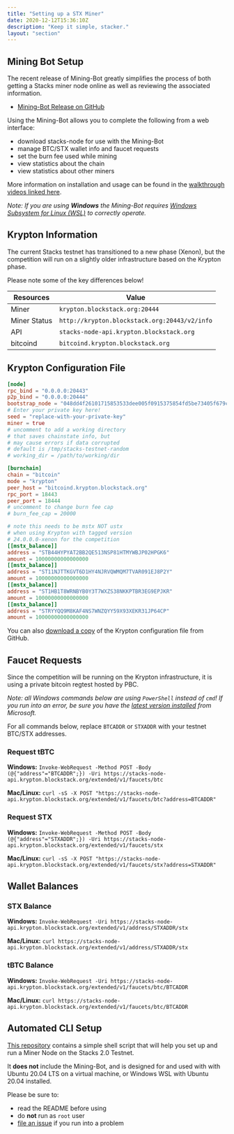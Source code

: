 ```yaml
---
title: "Setting up a STX Miner"
date: 2020-12-12T15:36:10Z
description: "Keep it simple, stacker."
layout: "section"
---
```


## Mining Bot Setup

The recent release of Mining-Bot greatly simplifies the process of both getting a Stacks miner node online as well as reviewing the associated information.

- [Mining-Bot Release on GitHub](https://github.com/Daemon-Technologies/Mining-Bot/releases/latest)

Using the Mining-Bot allows you to complete the following from a web interface:

- download stacks-node for use with the Mining-Bot
- manage BTC/STX wallet info and faucet requests
- set the burn fee used while mining
- view statistics about the chain
- view statistics about other miners

More information on installation and usage can be found in the [walkthrough videos linked here](/stx-mining-videos/#mining-bot).

*Note: If you are using **Windows** the Mining-Bot requires [Windows Subsystem for Linux (WSL)](https://docs.microsoft.com/en-us/windows/wsl/install-win10#manual-installation-steps) to correctly operate.*

## Krypton Information

The current Stacks testnet has transitioned to a new phase (Xenon), but the competition will run on a slightly older infrastructure based on the Krypton phase.

Please note some of the key differences below!

| Resources | Value |
| --- | --- |
| Miner | `krypton.blockstack.org:20444` |
| Miner Status | `http://krypton.blockstack.org:20443/v2/info` |
| API   | `stacks-node-api.krypton.blockstack.org` |
| bitcoind | `bitcoind.krypton.blockstack.org` |

## Krypton Configuration File

```toml
[node]
rpc_bind = "0.0.0.0:20443"
p2p_bind = "0.0.0.0:20444"
bootstrap_node = "048dd4f26101715853533dee005f0915375854fd5be73405f679c1917a5d4d16aaaf3c4c0d7a9c132a36b8c5fe1287f07dad8c910174d789eb24bdfb5ae26f5f27@krypton.blockstack.org:20444"
# Enter your private key here!
seed = "replace-with-your-private-key"
miner = true
# uncomment to add a working directory
# that saves chainstate info, but
# may cause errors if data corrupted
# default is /tmp/stacks-testnet-random
# working_dir = /path/to/working/dir

[burnchain]
chain = "bitcoin"
mode = "krypton"
peer_host = "bitcoind.krypton.blockstack.org"
rpc_port = 18443
peer_port = 18444
# uncomment to change burn fee cap
# burn_fee_cap = 20000

# note this needs to be mstx NOT ustx
# when using Krypton with tagged version
# 24.0.0.0-xenon for the competition
[[mstx_balance]]
address = "STB44HYPYAT2BB2QE513NSP81HTMYWBJP02HPGK6"
amount = 10000000000000000
[[mstx_balance]]
address = "ST11NJTTKGVT6D1HY4NJRVQWMQM7TVAR091EJ8P2Y"
amount = 10000000000000000
[[mstx_balance]]
address = "ST1HB1T8WRNBYB0Y3T7WXZS38NKKPTBR3EG9EPJKR"
amount = 10000000000000000
[[mstx_balance]]
address = "STRYYQQ9M8KAF4NS7WNZQYY59X93XEKR31JP64CP"
amount = 10000000000000000
```

You can also [download a copy](https://raw.githubusercontent.com/AbsorbingChaos/bks-setup-miner/master/krypton-miner-conf.toml) of the Krypton configuration file from GitHub.

## Faucet Requests

Since the competition will be running on the Krypton infrastructure, it is using a private bitcoin regtest hosted by PBC.

*Note: all Windows commands below are using `PowerShell` instead of `cmd`! If you run into an error, be sure you have the [latest version installed](https://github.com/PowerShell/PowerShell/releases/tag/v7.1.0) from Microsoft.*

For all commands below, replace `BTCADDR` or `STXADDR` with your testnet BTC/STX addresses.

### Request tBTC

**Windows:**
`Invoke-WebRequest -Method POST -Body (@{"address"="BTCADDR";}) -Uri https://stacks-node-api.krypton.blockstack.org/extended/v1/faucets/btc`

**Mac/Linux:**
`curl -sS -X POST "https://stacks-node-api.krypton.blockstack.org/extended/v1/faucets/btc?address=BTCADDR"`

### Request STX

**Windows:**
`Invoke-WebRequest -Method POST -Body (@{"address"="STXADDR";}) -Uri https://stacks-node-api.krypton.blockstack.org/extended/v1/faucets/stx`

**Mac/Linux:**
`curl -sS -X POST "https://stacks-node-api.krypton.blockstack.org/extended/v1/faucets/stx?address=STXADDR"`

## Wallet Balances

### STX Balance

**Windows:**
`Invoke-WebRequest -Uri https://stacks-node-api.krypton.blockstack.org/extended/v1/address/STXADDR/stx`

**Mac/Linux:**
`curl https://stacks-node-api.krypton.blockstack.org/extended/v1/address/STXADDR/stx`

### tBTC Balance

**Windows:**
`Invoke-WebRequest -Uri https://stacks-node-api.krypton.blockstack.org/extended/v1/faucets/btc/BTCADDR`

**Mac/Linux:**
`curl https://stacks-node-api.krypton.blockstack.org/extended/v1/faucets/btc/BTCADDR`

## Automated CLI Setup

[This repository](https://github.com/AbsorbingChaos/bks-setup-miner) contains a simple shell script that will help you set up and run a Miner Node on the Stacks 2.0 Testnet.

It **does not** include the Mining-Bot, and is designed for and used with with Ubuntu 20.04 LTS on a virtual machine, or Windows WSL with Ubuntu 20.04 installed.

Please be sure to:

- read the README before using
- do **not** run as `root` user
- [file an issue](https://github.com/AbsorbingChaos/bks-setup-miner/issues) if you run into a problem
